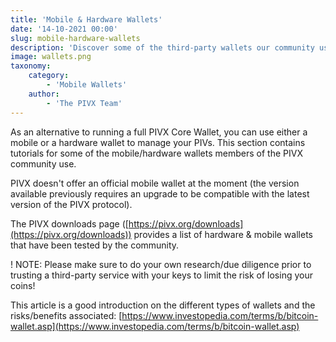 ```yaml
---
title: 'Mobile & Hardware Wallets'
date: '14-10-2021 00:00'
slug: mobile-hardware-wallets
description: 'Discover some of the third-party wallets our community uses'
image: wallets.png
taxonomy:
    category:
        - 'Mobile Wallets'
    author:
        - 'The PIVX Team'
---
```


As an alternative to running a full PIVX Core Wallet, you can use either a mobile or a hardware wallet to manage your PIVs. This section contains tutorials for some of the mobile/hardware wallets members of the PIVX community use.

PIVX doesn't offer an official mobile wallet at the moment (the version available previously requires an upgrade to be compatible with the latest version of the PIVX protocol).

The PIVX downloads page ([https://pivx.org/downloads](https://pivx.org/downloads)) provides a list of hardware & mobile wallets that have been tested by the community.

! NOTE: Please make sure to do your own research/due diligence prior to trusting a third-party service with your keys to limit the risk of losing your coins!

This article is a good introduction on the different types of wallets and the risks/benefits associated: [https://www.investopedia.com/terms/b/bitcoin-wallet.asp](https://www.investopedia.com/terms/b/bitcoin-wallet.asp)

